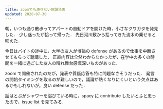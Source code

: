 ```yaml
---
title: zoomでも滞りない博論発表
updated: 2020-07-30
---
```


朝，いつも通り散歩ってアパートの自動ドアを開けた時，小さなクワガタを発見した．
少し迷ったが拾って帰った．
先日河川敷から拾ってきた流木の乗せると映えた．

今日はバイトの途中に，大学の友人が博論の defense があるので仕事を中断させてもらって聴講した．
正直内容は全然わからなかったが，在学中の多くの時間を一緒に過ごした友人の晴れ舞台感慨深いものがあった．

zoom で開催されたのだが，発表や質疑応答も特に問題なさそうだった．
発言の開始タイミングを取るのが難しいので，議論が熱くなりにくいという欠点はあるかもしれないが，良い defense だった．

話はとぶがシャワーを浴びている時に，spacy に contribute したいとふと思ったので，issue list を見てみる．
